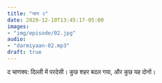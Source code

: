 ```yaml
---
title: "भाग २"
date: 2020-12-10T13:45:17-05:00
images:
- "img/episode/02.jpg"
audio:
- "darmiyaan-02.mp3"
draft: true
---
```


द चाणक्य: दिल्ली में परदेसी। कुछ शहर बदल गया, और कुछ यह दोनों।